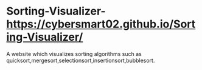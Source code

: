 # Sorting-Visualizer-https://cybersmart02.github.io/Sorting-Visualizer/
A website which visualizes sorting algorithms such as quicksort,mergesort,selectionsort,insertionsort,bubblesort.
